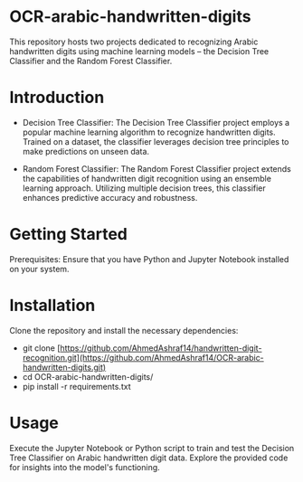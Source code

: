 # OCR-arabic-handwritten-digits
This repository hosts two projects dedicated to recognizing Arabic handwritten digits using machine learning models – the Decision Tree Classifier and the Random Forest Classifier.

# Introduction
- Decision Tree Classifier:
The Decision Tree Classifier project employs a popular machine learning algorithm to recognize handwritten digits. Trained on a dataset, the classifier leverages decision tree principles to make predictions on unseen data.

- Random Forest Classifier:
The Random Forest Classifier project extends the capabilities of handwritten digit recognition using an ensemble learning approach. Utilizing multiple decision trees, this classifier enhances predictive accuracy and robustness.

# Getting Started
Prerequisites:
Ensure that you have Python and Jupyter Notebook installed on your system.

# Installation
Clone the repository and install the necessary dependencies:

- git clone [https://github.com/AhmedAshraf14/handwritten-digit-recognition.git](https://github.com/AhmedAshraf14/OCR-arabic-handwritten-digits.git)
- cd OCR-arabic-handwritten-digits/
- pip install -r requirements.txt

# Usage
Execute the Jupyter Notebook or Python script to train and test the Decision Tree Classifier on Arabic handwritten digit data. Explore the provided code for insights into the model's functioning.
